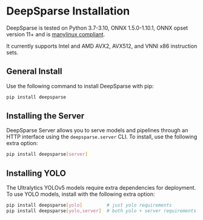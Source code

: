 # DeepSparse Installation

DeepSparse is tested on Python 3.7-3.10, ONNX 1.5.0-1.10.1, ONNX opset version 11+ and is [manylinux compliant](https://peps.python.org/pep-0513/). 

It currently supports Intel and AMD AVX2, AVX512, and VNNI x86 instruction sets.

## General Install

Use the following command to install DeepSparse with pip:

```bash
pip install deepsparse
```

## Installing the Server

DeepSparse Server allows you to serve models and pipelines through an HTTP interface using the `deepsparse.server` CLI.
To install, use the following extra option:

```bash
pip install deepsparse[server]
```

## Installing YOLO

The Ultralytics YOLOv5 models require extra dependencies for deployment. To use YOLO models, install with the following extra option:

```bash
pip install deepsparse[yolo]         # just yolo requirements
pip install deepsparse[yolo,server]  # both yolo + server requirements
```
